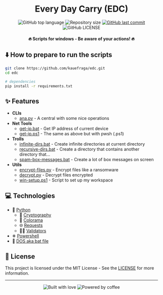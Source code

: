 <h1 align="center">Every Day Carry (EDC)</h1>

<p align="center">
  <img
    alt="GitHub top language"
    src="https://img.shields.io/github/languages/top/kauefraga/edc.svg"
  />
  <img
    alt="Repository size"
    src="https://img.shields.io/github/repo-size/kauefraga/edc.svg"
  />
  <a href="https://github.com/kauefraga/edc/commits/main">
    <img
      alt="GitHub last commit"
      src="https://img.shields.io/github/last-commit/kauefraga/edc.svg"
    />
  </a>
  <img
    alt="GitHub LICENSE"
    src="https://img.shields.io/github/license/kauefraga/edc.svg"
  />
</p>

<h4 align="center">🔥 Scripts for windows - Be aware of your actions! 🔥</h4>

## ⬇️ How to prepare to run the scripts

```bash
git clone https://github.com/kauefraga/edc.git
cd edc

# dependencies
pip install -r requirements.txt
```

## ✨ Features

- **CLIs**
  - [ana.py](https://github.com/kauefraga/EDC/tree/main/clis/ana.py) - A central with some nice operations
- **Net Tools**
  - [get-ip.bat](https://github.com/kauefraga/EDC/tree/main/nettools/get-ip.bat) - Get IP address of current device
  - [get-ip.ps1](https://github.com/kauefraga/EDC/tree/main/nettools/get-ip.ps1) - The same as above but with pwsh (.ps1)
- **Trolls**
  - [infinite-dirs.bat](https://github.com/kauefraga/EDC/tree/main/trolls/infinite-dirs.bat) - Create infinite directories at current directory
  - [recursive-dirs.bat](https://github.com/kauefraga/EDC/tree/main/trolls/recursive-dirs.bat) - Create a directory that contains another directory that...
  - [spam-box-messages.bat](https://github.com/kauefraga/EDC/tree/main/trolls/spam-box-messages.bat) - Create a lot of box messages on screen
- **Utils**
  - [encrypt-files.py](https://github.com/kauefraga/EDC/tree/main/utils/encrypt-files.py) - Encrypt files like a ransomware
  - [decrypt.py](https://github.com/kauefraga/EDC/tree/main/utils/decrypt.py) - Decrypt files encrypted
  - [win-setup.ps1](https://github.com/kauefraga/EDC/tree/main/utils/win-setup.ps1) - Script to set up my workspace

## 💻 Technologies

- 🐍 [Python](https://www.python.org)
  - 🔐 [Cryptography](https://pypi.org/project/cryptography)
  - 🎨 [Colorama](https://pypi.org/project/colorama)
  - 🌐 [Requests](https://pypi.org/project/requests)
  - 👩‍✈️ [Validators](https://pypi.org/project/validators)
- ❄ [Powershell](https://learn.microsoft.com/en-us/powershell)
- 🦇 [DOS aka bat file](https://github.com/microsoft/MS-DOS)

## 📝 License

This project is licensed under the MIT License - See the [LICENSE](https://github.com/kauefraga/edc/blob/main/LICENSE) for more information.

---

<div align="center">
  <img alt="Built with love" src="https://forthebadge.com/images/badges/built-with-love.svg">
  <img alt="Powered by coffee" src="https://forthebadge.com/images/badges/powered-by-coffee.svg">
</div>
